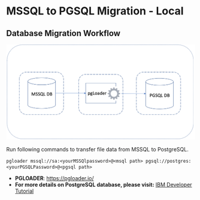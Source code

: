 # MSSQL to PGSQL Migration - Local

## Database Migration Workflow

![Screenshot](https://github.com/IraAngeles-IBM/pearlchain-poc/blob/master/docs/images/database_migration_local.png)

Run following commands to transfer file data from MSSQL to PostgreSQL.
```console
pgloader mssql://sa:<yourMSSQlpassword>@<msql path> pgsql://postgres:<yourPGSQLPassword>@<pgsql path>
```
* **PGLOADER**: https://pgloader.io/
* **For more details on PostgreSQL database, please visit:** [ IBM Developer Tutorial](https://gist.github.com/timroster/b0fbc0b7054e573226600ba5bf5bdbb4)

